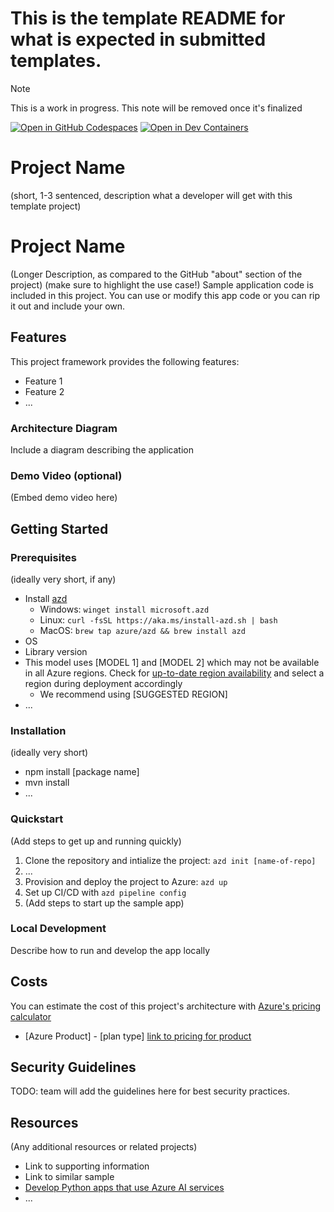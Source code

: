  # This is the template README for what is expected in submitted templates.
> [!NOTE]
> This is a work in progress. This note will be removed once it's finalized

[![Open in GitHub Codespaces](https://github.com/codespaces/badge.svg)](placeholder)
[![Open in Dev Containers](https://img.shields.io/static/v1?style=for-the-badge&label=Dev%20Containers&message=Open&color=blue&logo=visualstudiocode)](placeholder)

# Project Name

(short, 1-3 sentenced, description what a developer will get with this template project)

# Project Name
 
(Longer Description, as compared to the GitHub "about" section of the project)
(make sure to highlight the use case!)
Sample application code is included in this project. You can use or modify this app code or you can rip it out and include your own.
 
 
## Features
 
This project framework provides the following features:
 
* Feature 1
* Feature 2
* ...
 
### Architecture Diagram
Include a diagram describing the application

### Demo Video (optional)
(Embed demo video here)
 
## Getting Started
 
### Prerequisites
 
(ideally very short, if any)
 
- Install [azd](https://aka.ms/install-azd)
    - Windows: `winget install microsoft.azd`
    - Linux: `curl -fsSL https://aka.ms/install-azd.sh | bash`
    - MacOS: `brew tap azure/azd && brew install azd`
- OS
- Library version
- This model uses [MODEL 1] and [MODEL 2] which may not be available in all Azure regions. Check for [up-to-date region availability](https://learn.microsoft.com/azure/ai-services/openai/concepts/models#standard-deployment-model-availability) and select a region during deployment accordingly
    - We recommend using [SUGGESTED REGION]
- ...
 
### Installation
 
(ideally very short)
 
- npm install [package name]
- mvn install
- ...
 
### Quickstart
(Add steps to get up and running quickly)
 
1. Clone the repository and intialize the project: `azd init [name-of-repo]`
2. ...
3. Provision and deploy the project to Azure: `azd up`
4. Set up CI/CD with `azd pipeline config`
5. (Add steps to start up the sample app)
 
### Local Development
Describe how to run and develop the app locally
 
## Costs
You can estimate the cost of this project's architecture with [Azure's pricing calculator](https://azure.microsoft.com/pricing/calculator/)
 
- [Azure Product] - [plan type] [link to pricing for product](https://azure.microsoft.com/pricing/)

## Security Guidelines

TODO: team will add the guidelines here for best security practices.

## Resources
 
(Any additional resources or related projects)
 
- Link to supporting information
- Link to similar sample
- [Develop Python apps that use Azure AI services](https://learn.microsoft.com/azure/developer/python/azure-ai-for-python-developers)
- ...
 
